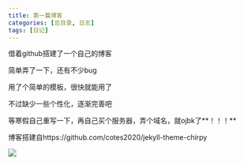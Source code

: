 ```yaml
---
title: 第一篇博客
categories: [总目录, 日志]
tags: [日记]
---
```




借着github搭建了一个自己的博客

简单弄了一下，还有不少bug

用了个简单的模板，很快就能用了

不过缺少一些个性化，逐渐完善吧

等寒假自己重写一下，再自己买个服务器，弄个域名，就ojbk了**！！！**

博客搭建自https://github.com/cotes2020/jekyll-theme-chirpy

![](https://images3.alphacoders.com/847/847499.png)

